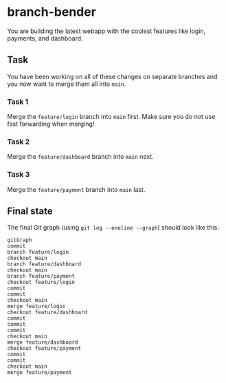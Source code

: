 # branch-bender

You are building the latest webapp with the coolest features like login, payments, and dashboard.

## Task

You have been working on all of these changes on separate branches and you now want to merge them all into `main`.

### Task 1

Merge the `feature/login` branch into `main` first. Make sure you do not use fast forwarding when merging!

### Task 2

Merge the `feature/dashboard` branch into `main` next.

### Task 3

Merge the `feature/payment` branch into `main` last.

## Final state

The final Git graph (using `git log --oneline --graph`) should look like this:

```mermaid
gitGraph
commit
branch feature/login
checkout main
branch feature/dashboard
checkout main
branch feature/payment
checkout feature/login
commit
commit
checkout main
merge feature/login
checkout feature/dashboard
commit
commit 
commit
checkout main
merge feature/dashboard
checkout feature/payment
commit
commit
checkout main
merge feature/payment
```
